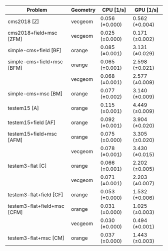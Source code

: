 | Problem                      | Geometry |      CPU [1/s] |      GPU [1/s] |
| ---------------------------- | -------- | -------------- | -------------- |
| cms2018 [Z]                  | vecgeom  | 0.056 (±0.000) | 0.562 (±0.004) |
| cms2018+field+msc [ZFM]      | vecgeom  | 0.025 (±0.000) | 0.171 (±0.002) |
| simple-cms+field [BF]        | orange   | 0.085 (±0.001) | 3.131 (±0.029) |
| simple-cms+field+msc [BFM]   | orange   | 0.065 (±0.001) | 2.598 (±0.021) |
|                              | vecgeom  | 0.068 (±0.001) | 2.577 (±0.009) |
| simple-cms+msc [BM]          | orange   | 0.077 (±0.002) | 3.140 (±0.009) |
| testem15 [A]                 | orange   | 0.115 (±0.001) | 4.449 (±0.009) |
| testem15+field [AF]          | orange   | 0.092 (±0.001) | 3.904 (±0.020) |
| testem15+field+msc [AFM]     | orange   | 0.075 (±0.000) | 3.305 (±0.020) |
|                              | vecgeom  | 0.078 (±0.001) | 3.430 (±0.015) |
| testem3-flat [C]             | orange   | 0.066 (±0.001) | 2.202 (±0.005) |
|                              | vecgeom  | 0.071 (±0.001) | 2.203 (±0.007) |
| testem3-flat+field [CF]      | orange   | 0.053 (±0.000) | 1.532 (±0.006) |
| testem3-flat+field+msc [CFM] | orange   | 0.031 (±0.000) | 1.025 (±0.003) |
|                              | vecgeom  | 0.030 (±0.000) | 0.494 (±0.001) |
| testem3-flat+msc [CM]        | orange   | 0.037 (±0.000) | 1.443 (±0.003) |
